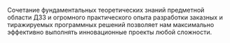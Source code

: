 Сочетание фундаментальных теоретических знаний предметной области ДЗЗ и огромного практического опыта
разработки заказных и тиражируемых программных решений позволяет нам максимально эффективно выполнять
инновационные проекты любой сложности.
